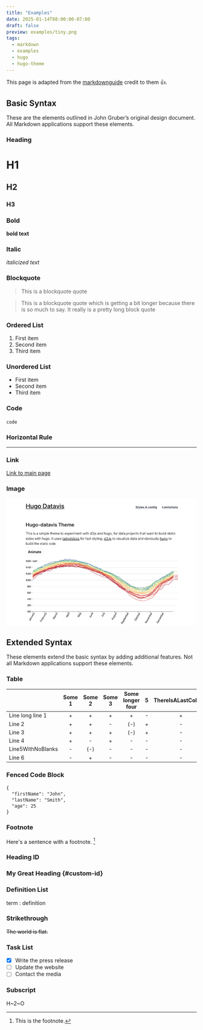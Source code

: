 ```yaml
---
title: "Examples"
date: 2025-01-14T08:00:00-07:00
draft: false
preview: examples/tiny.png
tags:
  - markdown
  - examples
  - hugo
  - hugo-theme
---
```


This page is adapted from the [markdownguide](https://www.markdownguide.org/) credit to them 👍.

## Basic Syntax

These are the elements outlined in John Gruber’s original design document. All Markdown applications support these elements.

### Heading

# H1
## H2
### H3

### Bold

**bold text**

### Italic

*italicized text*

### Blockquote

> This is a blockquote quote

> This is a blockquote quote
> which is getting a bit longer
> because there is so much to say.
> It really is a pretty long block quote

### Ordered List

1. First item
2. Second item
3. Third item

### Unordered List

- First item
- Second item
- Third item

### Code

`code`

### Horizontal Rule

---

### Link

[Link to main page](/)

### Image

![Thumbnail example image](../tn.png)

## Extended Syntax

These elements extend the basic syntax by adding additional features. Not all Markdown applications support these elements.

### Table


|  | Some 1 | Some 2 | Some 3 | Some longer four | 5 | ThereIsALastColumn |
| :------ | :---: | :---: | :---: | :---: | :---: | :---: |
| Line long line 1 | + | + | + | + | - | + |
| Line 2 | + | + | - | (-) | + | - |
| Line 3 | + | + | + | (-) | + | - |
| Line 4 | + | - | + | - | - | - |
| Line5WithNoBlanks | - | (-) | - | - | - | - |
| Line 6 | - | + | - | - | - | - |

### Fenced Code Block

```
{
  "firstName": "John",
  "lastName": "Smith",
  "age": 25
}
```

### Footnote

Here's a sentence with a footnote. [^1]

[^1]: This is the footnote.

### Heading ID

### My Great Heading {#custom-id}

### Definition List

term
: definition

### Strikethrough

~~The world is flat.~~

### Task List

- [x] Write the press release
- [ ] Update the website
- [ ] Contact the media

### Subscript

H~2~O

